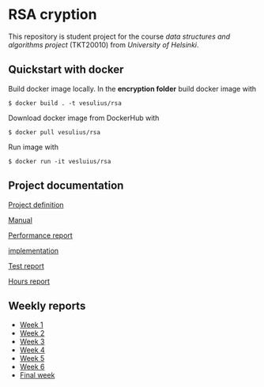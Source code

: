 # RSA cryption

This repository is student project for the course *data structures and algorithms project* (TKT20010) from *University of Helsinki*.

## Quickstart with docker

Build docker image locally. In the **encryption folder** build docker image with 

```$ docker build . -t vesulius/rsa``` 

Download docker image from DockerHub with

```$ docker pull vesulius/rsa``` 

Run image with

```$ docker run -it vesluius/rsa``` 

## Project documentation

[Project definition](https://github.com/Vesulius/RSA/tree/master/documentation/project_definition.md)

[Manual](https://github.com/Vesulius/RSA/tree/master/documentation/manual.md)

[Performance report](https://github.com/Vesulius/RSA/tree/master/documentation/performance.md)

[implementation](https://github.com/Vesulius/RSA/tree/master/documentation/implementation.md)

[Test report](https://github.com/Vesulius/RSA/tree/master/documentation/testing.md)

[Hours report](https://github.com/Vesulius/RSA/tree/master/documentation/hour_report.md)


## Weekly reports

* [Week 1](https://github.com/Vesulius/RSA/tree/master/documentation/week_1.md)
* [Week 2](https://github.com/Vesulius/RSA/tree/master/documentation/week_2.md)
* [Week 3](https://github.com/Vesulius/RSA/tree/master/documentation/week_3.md)
* [Week 4](https://github.com/Vesulius/RSA/tree/master/documentation/week_4.md)
* [Week 5](https://github.com/Vesulius/RSA/tree/master/documentation/week_5.md)
* [Week 6](https://github.com/Vesulius/RSA/tree/master/documentation/week_6.md)
* [Final week](https://github.com/Vesulius/RSA/tree/master/documentation/week_final.md)
